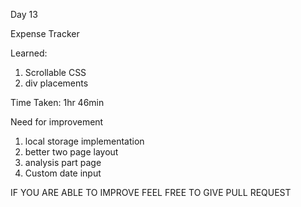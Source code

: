 Day 13

Expense Tracker

Learned:

1. Scrollable CSS
2. div placements


Time Taken:
1hr 46min

Need for improvement

1. local storage implementation
2. better two page layout
3. analysis part page
4. Custom date input


IF YOU ARE ABLE TO IMPROVE FEEL FREE TO GIVE PULL REQUEST
